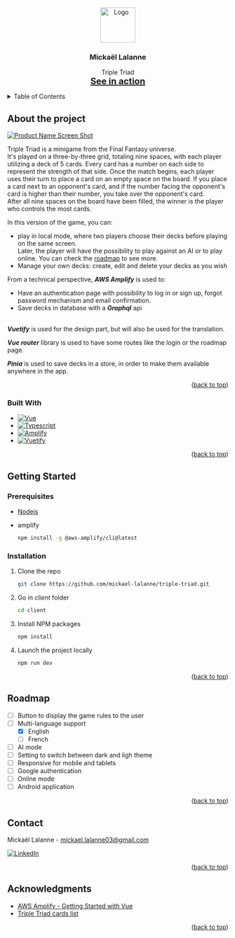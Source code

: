 <!-- Improved compatibility of back to top link: See: https://github.com/othneildrew/Best-README-Template/pull/73 -->
<a name="readme-top"></a>

<!-- PROJECT LOGO -->
<br />
<div align="center">
  <a href="https://github.com/othneildrew/Best-README-Template">
    <img src="client/public/favicon.ico" alt="Logo" width="80" height="80">
  </a>

  <h3 align="center">Mickaël Lalanne</h3>

  <p align="center">
    Triple Triad
    <br />
    <a href="https://www.mickael-lalanne.fr/triple-triad" style="font-size: 20px;"><strong>See in action</strong></a>
    <br />
  </p>
</div>

<!-- TABLE OF CONTENTS -->
<details>
  <summary>Table of Contents</summary>
  <ol>
    <li>
      <a href="#about-the-project">About The Project</a>
      <ul>
        <li><a href="#built-with">Built With</a></li>
      </ul>
    </li>
    <li>
      <a href="#getting-started">Getting Started</a>
      <ul>
        <li><a href="#prerequisites">Prerequisites</a></li>
        <li><a href="#installation">Installation</a></li>
      </ul>
    </li>
    <li><a href="#roadmap">Roadmap</a></li>
    <li><a href="#contact">Contact</a></li>
    <li><a href="#acknowledgments">Acknowledgments</a></li>
  </ol>
</details>

<!-- ABOUT THE PROJECT -->
## About the project

[![Product Name Screen Shot][product-screenshot]](https://www.mickael-lalanne.fr/triple-triad)

Triple Triad is a minigame from the Final Fantasy universe. <br/>
It's played on a three-by-three grid, totaling nine spaces, with each player utilizing a deck of 5 cards. Every card has a number on each side to represent the strength of that side. Once the match begins, each player uses their turn to place a card on an empty space on the board. If you place a card next to an opponent's card, and if the number facing the opponent's card is higher than their number, you take over the opponent's card. <br/>
After all nine spaces on the board have been filled, the winner is the player who controls the most cards.

In this version of the game, you can:
* play in local mode, where two players choose their decks before playing on the same screen. <br/>
Later, the player will have the possibility to play against an AI or to play online. You can check the <a href="#roadmap">roadmap</a> to see more.
* Manage your own decks: create, edit and delete your decks as you wish

From a technical perspective, ***AWS Amplify*** is used to:
* Have an authentication page with possibility to log in or sign up, forgot password mechanism and email confirmation.
* Save decks in database with a ***Graphql*** api

<br> ***Vuetify*** is used for the design part, but will also be used for the translation.

***Vue router*** library is used to have some routes like the login or the roadmap page.

***Pinia*** is used to save decks in a store, in order to make them available anywhere in the app.

<p align="right">(<a href="#readme-top">back to top</a>)</p>


### Built With

* [![Vue][Vue.js]][Vue-url]
* [![Typescript][Typescript]][Typescript-url]
* [![Amplify][Amplify]][Amplify-url]
* [![Vuetify][Vuetify.js]][Vuetify-url]

<p align="right">(<a href="#readme-top">back to top</a>)</p>

<!-- GETTING STARTED -->
## Getting Started

### Prerequisites

* [Nodejs](https://nodejs.org/en)

* amplify
  ```sh
  npm install -g @aws-amplify/cli@latest
  ```

### Installation

1. Clone the repo
   ```sh
   git clone https://github.com/mickael-lalanne/triple-triad.git
   ```
2. Go in _client_ folder
   ```sh
   cd client
   ```
2. Install NPM packages
   ```sh
   npm install
   ```
2. Launch the project locally
   ```sh
   npm run dev
   ```

<p align="right">(<a href="#readme-top">back to top</a>)</p>

<!-- ROADMAP -->
## Roadmap

- [ ] Button to display the game rules to the user
- [ ] Multi-language support
    - [x] English
    - [ ] French
- [ ] AI mode
- [ ] Setting to switch between dark and ligh theme
- [ ] Responsive for mobile and tablets
- [ ] Google authentication
- [ ] Online mode
- [ ] Android application

<p align="right">(<a href="#readme-top">back to top</a>)</p>

<!-- CONTACT -->
## Contact

Mickaël Lalanne - mickael.lalanne03@gmail.com

[![LinkedIn][linkedin-shield]][linkedin-url]

<p align="right">(<a href="#readme-top">back to top</a>)</p>

<!-- ACKNOWLEDGMENTS -->
## Acknowledgments

* [AWS Amplify - Getting Started with Vue](https://docs.amplify.aws/start/getting-started/installation/q/integration/vue/)
* [Triple Triad cards list](https://finalfantasy.fandom.com/wiki/Final_Fantasy_XIV_Triple_Triad_cards)

<p align="right">(<a href="#readme-top">back to top</a>)</p>

<!-- MARKDOWN LINKS & IMAGES -->
<!-- https://www.markdownguide.org/basic-syntax/#reference-style-links -->
[linkedin-shield]: https://img.shields.io/badge/-LinkedIn-black.svg?style=for-the-badge&logo=linkedin&colorB=555
[linkedin-url]: https://www.linkedin.com/in/mickael-lalanne/
[product-screenshot]: images/preview.gif
[Vue.js]: https://img.shields.io/badge/Vue.js-35495E?style=for-the-badge&logo=vuedotjs&logoColor=4FC08D
[Vue-url]: https://vuejs.org/
[Vuetify.js]: https://img.shields.io/static/v1?style=for-the-badge&message=Vuetify&color=1867C0&logo=Vuetify&logoColor=FFFFFF&label
[Vuetify-url]: https://vuetifyjs.com/en/
[Amplify]: https://img.shields.io/static/v1?style=for-the-badge&message=AWS+Amplify&color=222222&logo=AWS+Amplify&logoColor=FF9900&label=
[Amplify-url]: https://aws.amazon.com/amplify/
[Typescript]: https://img.shields.io/static/v1?style=for-the-badge&message=TypeScript&color=3178C6&logo=TypeScript&logoColor=FFFFFF&label=
[Typescript-url]: https://www.typescriptlang.org/